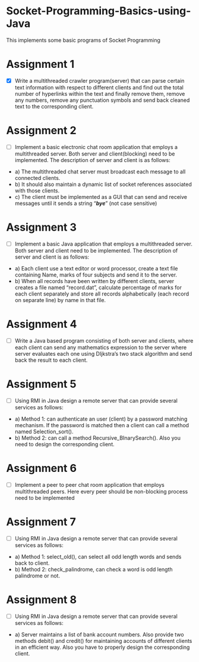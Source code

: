 # Socket-Programming-Basics-using-Java
This implements some basic programs of Socket Programming
 
# Assignment 1
* [x] Write a multithreaded crawler program(server) that can parse certain text information with respect to different clients and find out the total number of hyperlinks within the text and finally remove them, remove any numbers, remove any punctuation symbols and send back cleaned text to the corresponding client.


# Assignment 2
* [ ] Implement a basic electronic chat room application that employs a multithreaded server. Both server and client(blocking) need to be implemented. The description of server and client is as follows: 

 * a) The multithreaded chat server must broadcast each message to all connected clients. 
 * b) It should also maintain a dynamic list of socket references associated with those clients. 
 * c) The client must be implemented as a GUI that can send and receive messages until it sends a string “***bye***” (not case sensitive) 

# Assignment 3
* [ ] Implement a basic Java application that employs a multithreaded server. Both server and client need to be implemented. The description of server and client is as follows: 
 * a) Each client use a text editor or word processor, create a text file containing Name, marks of four subjects and send it to the server. 
 * b) When all records have been written by different clients, server creates a file named “record.dat”, calculate percentage of marks for each client separately and store all records alphabetically (each record on separate line) by name in that file. 

# Assignment 4
* [ ] Write a Java based program consisting of both server and clients, where each client can send any mathematics expression to the server where server evaluates each one using DIjkstra’s two stack algorithm and send back the result to each client. 

# Assignment 5
* [ ] Using RMI in Java design a remote server that can provide several services as follows: 
 * a) Method 1: can authenticate an user (client) by a password matching mechanism. If the password is matched then a client can call a method named Selection_sort(). 
 * b) Method 2: can call a method Recursive_BInarySearch(). Also you need to design the corresponding client. 

# Assignment 6
* [ ] Implement a peer to peer chat room application that employs multithreaded peers. Here every peer should be non-blocking process need to be implemented

# Assignment 7
* [ ] Using RMI in Java design a remote server that can provide several services as follows: 
 * a) Method 1: select_old(), can select all odd length words and sends back to client. 
 * b) Method 2: check_palindrome, can check a word is odd length palindrome or not. 

# Assignment 8
* [ ] Using RMI in Java design a remote server that can provide several services as follows: 
 * a) Server maintains a list of bank account numbers. Also provide two methods debit() and credit() for maintaining accounts of different clients in an efficient way. Also you have to properly design the corresponding client.  
 
